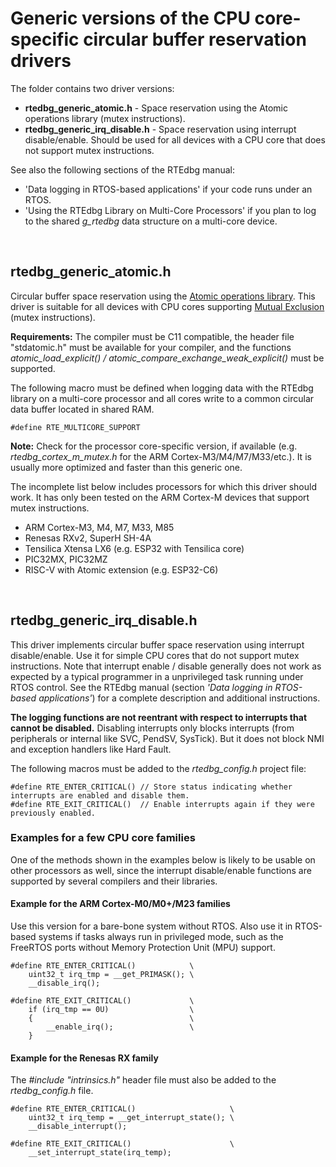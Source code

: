 # Generic versions of the CPU core-specific circular buffer reservation drivers

The folder contains two driver versions:
* **rtedbg_generic_atomic.h** - Space reservation using the Atomic operations library (mutex instructions).
* **rtedbg_generic_irq_disable.h** - Space reservation using interrupt disable/enable. Should be used for all devices with a CPU core that does not support mutex instructions.

See also the following sections of the RTEdbg manual:
* 'Data logging in RTOS-based applications' if your code runs under an RTOS.
* 'Using the RTEdbg Library on Multi-Core Processors' if you plan to log to the shared *g_rtedbg* data structure on a multi-core device.

<br>

## rtedbg_generic_atomic.h
Circular buffer space reservation using the [Atomic operations library](https://en.cppreference.com/w/c/atomic). This driver is suitable for all devices with CPU cores supporting [Mutual Exclusion](https://en.wikipedia.org/wiki/Mutual_exclusion) (mutex instructions).

**Requirements:** The compiler must be C11 compatible, the header file "stdatomic.h" must be available for your compiler, and the functions *atomic_load_explicit() / atomic_compare_exchange_weak_explicit()* must be supported.

The following macro must be defined when logging data with the RTEdbg library on a multi-core processor and all cores write to a common circular data buffer located in shared RAM.
```
#define RTE_MULTICORE_SUPPORT 
```
**Note:** Check for the processor core-specific version, if available (e.g. *rtedbg_cortex_m_mutex.h* for the ARM Cortex-M3/M4/M7/M33/etc.). It is usually more optimized and faster than this generic one.

The incomplete list below includes processors for which this driver should work. It has only been tested on the ARM Cortex-M devices that support mutex instructions.
* ARM Cortex-M3, M4, M7, M33, M85
* Renesas RXv2, SuperH SH-4A
* Tensilica Xtensa LX6 (e.g. ESP32 with Tensilica core)
* PIC32MX, PIC32MZ
* RISC-V with Atomic extension (e.g. ESP32-C6)

<br>

## rtedbg_generic_irq_disable.h
This driver implements circular buffer space reservation using interrupt disable/enable. Use it for simple CPU cores that do not support mutex instructions. Note that interrupt enable / disable generally does not work as expected by a typical programmer in a unprivileged task running under RTOS control. See the RTEdbg manual (section *'Data logging in RTOS-based applications'*) for a complete description and additional instructions.

**The logging functions are not reentrant with respect to interrupts that cannot be disabled.** Disabling interrupts only blocks interrupts (from peripherals or internal like SVC, PendSV, SysTick). But it does not block NMI and exception handlers like Hard Fault.

The following macros must be added to the *rtedbg_config.h* project file:
```
#define RTE_ENTER_CRITICAL() // Store status indicating whether interrupts are enabled and disable them.
#define RTE_EXIT_CRITICAL()  // Enable interrupts again if they were previously enabled.
```
### Examples for a few CPU core families
One of the methods shown in the examples below is likely to be usable on other processors as well, since the interrupt disable/enable functions are supported by several compilers and their libraries.

#### Example for the ARM Cortex-M0/M0+/M23 families
Use this version for a bare-bone system without RTOS. Also use it in RTOS-based systems if tasks always run in privileged mode, such as the FreeRTOS ports without Memory Protection Unit (MPU) support.
```
#define RTE_ENTER_CRITICAL()            \
    uint32_t irq_tmp = __get_PRIMASK(); \
    __disable_irq();

#define RTE_EXIT_CRITICAL()             \
    if (irq_tmp == 0U)                  \
    {                                   \
        __enable_irq();                 \
    }
```

#### Example for the Renesas RX family
The *#include "intrinsics.h"* header file must also be added to the *rtedbg_config.h* file.
```
#define RTE_ENTER_CRITICAL()                     \
    uint32_t irq_temp = __get_interrupt_state(); \
    __disable_interrupt();

#define RTE_EXIT_CRITICAL()                      \
    __set_interrupt_state(irq_temp);
```